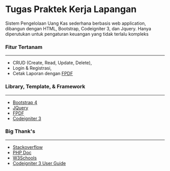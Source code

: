 # Tugas Praktek Kerja Lapangan

Sistem Pengelolaan Uang Kas sederhana 
berbasis web application, dibangun dengan HTML, Bootstrap, Codeigniter 3, dan Jquery.
Hanya diperutukan untuk pengaturan keuangan yang tidak terlalu kompleks

### Fitur Tertanam
*******************

- CRUD (Create, Read, Update, Delete),
- Login & Registrasi,
- Cetak Laporan dengan [FPDF](http://www.fpdf.org/)

### Library, Template, & Framework
**************************

- [Bootstrap 4](https://getbootstrap.com/docs/4.4/getting-started/introduction/)
- [JQuery](https://jquery.com/)
- [FPDF](http://www.fpdf.org/)
- [Codeigniter 3](https://codeigniter.com/download)


### Big Thank's
*******************

+ [Stackoverflow](https://stackoverflow.com/)
+ [PHP Doc](https://www.php.net/docs.php)
+ [W3Schools](https://www.w3schools.com/)
+ [Codeigniter 3 User Guide](https://codeigniter.com/userguide3/index.html)
